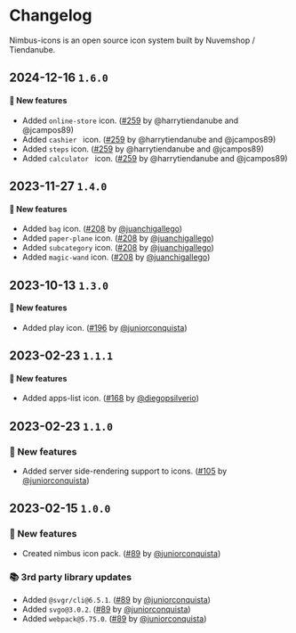 # Changelog

Nimbus-icons is an open source icon system built by Nuvemshop / Tiendanube.

## 2024-12-16 `1.6.0`

#### 🎉 New features

- Added `online-store` icon. ([#259](https://github.com/TiendaNube/nimbus-design-system/pull/259) by @harrytiendanube and @jcampos89)
- Added `cashier ` icon. ([#259](https://github.com/TiendaNube/nimbus-design-system/pull/259) by @harrytiendanube and @jcampos89)
- Added `steps` icon. ([#259](https://github.com/TiendaNube/nimbus-design-system/pull/259) by @harrytiendanube and @jcampos89)
- Added `calculator ` icon. ([#259](https://github.com/TiendaNube/nimbus-design-system/pull/259) by @harrytiendanube and @jcampos89)

## 2023-11-27 `1.4.0`

#### 🎉 New features

- Added `bag` icon. ([#208](https://github.com/TiendaNube/nimbus-design-system/pull/208) by [@juanchigallego](https://github.com/juanchigallego))
- Added `paper-plane` icon. ([#208](https://github.com/TiendaNube/nimbus-design-system/pull/208) by [@juanchigallego](https://github.com/juanchigallego))
- Added `subcategory` icon. ([#208](https://github.com/TiendaNube/nimbus-design-system/pull/208) by [@juanchigallego](https://github.com/juanchigallego))
- Added `magic-wand` icon. ([#208](https://github.com/TiendaNube/nimbus-design-system/pull/208) by [@juanchigallego](https://github.com/juanchigallego))

## 2023-10-13 `1.3.0`

#### 🎉 New features

- Added play icon. ([#196](https://github.com/TiendaNube/nimbus-design-system/pull/196) by [@juniorconquista](https://github.com/juniorconquista))

## 2023-02-23 `1.1.1`

#### 🎉 New features

- Added apps-list icon. ([#168](https://github.com/TiendaNube/nimbus-design-system/pull/168) by [@diegopsilverio](https://github.com/diegopsilverio))

## 2023-02-23 `1.1.0`

### 🎉 New features

- Added server side-rendering support to icons. ([#105](https://github.com/TiendaNube/nimbus-design-system/pull/105) by [@juniorconquista](https://github.com/juniorconquista))

## 2023-02-15 `1.0.0`

### 🎉 New features

- Created nimbus icon pack. ([#89](https://github.com/TiendaNube/nimbus-design-system/pull/89) by [@juniorconquista](https://github.com/juniorconquista))

### 📚 3rd party library updates

- Added `@svgr/cli@6.5.1`. ([#89](https://github.com/TiendaNube/nimbus-design-system/pull/89) by [@juniorconquista](https://github.com/juniorconquista))
- Added `svgo@3.0.2`. ([#89](https://github.com/TiendaNube/nimbus-design-system/pull/89) by [@juniorconquista](https://github.com/juniorconquista))
- Added `webpack@5.75.0`. ([#89](https://github.com/TiendaNube/nimbus-design-system/pull/89) by [@juniorconquista](https://github.com/juniorconquista))
